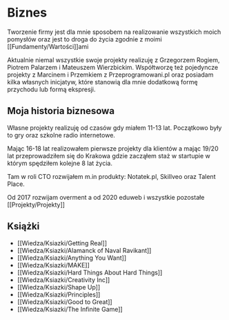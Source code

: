 # Biznes
Tworzenie firmy jest dla mnie sposobem na realizowanie wszystkich moich pomysłów oraz jest to droga do życia zgodnie z moimi [[Fundamenty/Wartości]]ami 

Aktualnie niemal wszystkie swoje projekty realizuję z Grzegorzem Rogiem, Piotrem Palarzem i Mateuszem Wierzbickim. Współtworzę też pojedyncze projekty z Marcinem i Przemkiem z Przeprogramowani.pl oraz posiadam kilka własnych inicjatyw, które stanowią dla mnie dodatkową formę przychodu lub formą ekspresji.

## Moja historia biznesowa

Własne projekty realizuję od czasów gdy miałem 11-13 lat. Początkowo były to gry oraz szkolne radio internetowe. 

Mając 16-18 lat realizowałem pierwsze projekty dla klientów a mając 19/20 lat przeprowadziłem się do Krakowa gdzie zacząłem staż w startupie w którym spędziłem kolejne 8 lat życia. 

Tam w roli CTO rozwijałem m.in produkty: Notatek.pl, Skillveo oraz Talent Place. 

Od 2017 rozwijam overment a od 2020 eduweb i wszystkie pozostałe [[Projekty/Projekty]]

## Książki

- [[Wiedza/Ksiazki/Getting Real]]
- [[Wiedza/Ksiazki/Alamanck of Naval Ravikant]]
- [[Wiedza/Ksiazki/Anything You Want]]
- [[Wiedza/Ksiazki/MAKE]]
- [[Wiedza/Ksiazki/Hard Things About Hard Things]]
- [[Wiedza/Ksiazki/Creativity Inc]]
- [[Wiedza/Ksiazki/Shape Up]]
- [[Wiedza/Ksiazki/Principles]]
- [[Wiedza/Ksiazki/Good to Great]]
- [[Wiedza/Ksiazki/The Infinite Game]]
